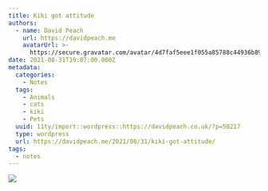 ```yaml
---
title: Kiki got attitude
authors:
  - name: David Peach
    url: https://davidpeach.me
    avatarUrl: >-
      https://secure.gravatar.com/avatar/4d7faf5eee1f055a85788c44936b8995eaab6dfb004e7854ec747ccb272e91ee?s=96&d=mm&r=g
date: 2021-08-31T19:07:00.000Z
metadata:
  categories:
    - Notes
  tags:
    - Animals
    - cats
    - kiki
    - Pets
  uuid: 11ty/import::wordpress::https://davidpeach.co.uk/?p=50217
  type: wordpress
  url: https://davidpeach.me/2021/08/31/kiki-got-attitude/
tags:
  - notes
---
```

[![](/assets/Kiki-got-attitude-1536x1224-bW3j4XNMtE3V.jpg)](/assets/Kiki-got-attitude-1536x1224-bW3j4XNMtE3V.jpg)